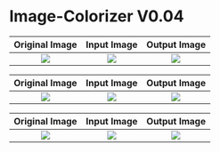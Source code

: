 # Image-Colorizer V0.04

**Original Image**         |      **Input Image**  |          **Output Image** |               
:-------------------------:|:-------------------------:|:-------------------------:|
![](https://media.discordapp.net/attachments/782685453396475976/1036670390707171388/08aa71d1-0245-41d6-8c31-b31acdc437d8.png)  |![](https://media.discordapp.net/attachments/782685453396475976/1036670391080468480/a3eed604-1eec-4c08-90b8-45e04cafb772.png)  |![](https://media.discordapp.net/attachments/782685453396475976/1036670391441182892/b99d76bf-f57b-4bdb-ac31-3f9c68130543.png)  |

**Original Image**         |      **Input Image**  |          **Output Image** |               
:-------------------------:|:-------------------------:|:-------------------------:|
![](https://media.discordapp.net/attachments/782685453396475976/1036670907827101746/a9309569-bc19-4caa-85c4-35ed22189d23.png)  |![](https://media.discordapp.net/attachments/782685453396475976/1036670907478970449/29a9c647-9f30-4754-8e61-78424c75f982.png)  |![](https://media.discordapp.net/attachments/782685453396475976/1036670967004540988/c1cf1021-0ba5-475f-a9d4-f5619257befa.png)  |

**Original Image**         |      **Input Image**  |          **Output Image** |   
:-------------------------:|:-------------------------:|:-------------------------:|
![](https://media.discordapp.net/attachments/782685453396475976/1036670908141678724/1354c2ff-69af-40ef-84c5-1eccc9a8cde8.png)  |![](https://media.discordapp.net/attachments/782685453396475976/1036671324283752458/ef3c6026-d19f-4786-8ba1-91924e39cec9.png)  |![](https://media.discordapp.net/attachments/782685453396475976/1036671323889475745/ac5bbaa7-bcc9-4308-a95a-e8730caf6b71.png)  |
